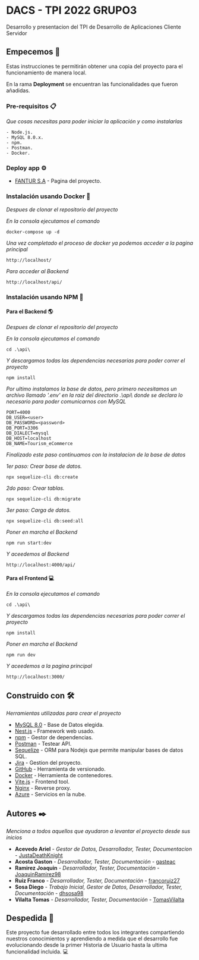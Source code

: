 # DACS - TPI 2022 GRUPO3

Desarrollo y presentacion del TPI de Desarrollo de Aplicaciones Cliente Servidor

## Empecemos 🚀

Estas instrucciones te permitirán obtener una copia del proyecto para el funcionamiento de manera local.

En la rama **Deployment** se encuentran las funcionalidades que fueron añadidas.

### Pre-requisitos 📋

_Que cosas necesitas para poder iniciar la aplicación y como instalarlas_

```
- Node.js.
- MySQL 8.0.x.
- npm.
- Postman.
- Docker.
```
### Deploy app ⚙️
- [FANTUR S.A](https://fantur-ecommerce.azurewebsites.net/) - Pagina del proyecto.

### Instalación usando Docker 🐳

_Despues de clonar el repositorio del proyecto_

_En la consola ejecutamos el comando_

```
docker-compose up -d
```

_Una vez completado el proceso de docker ya podemos acceder a la pagina principal_

```
http://localhost/
```

_Para acceder al Backend_

```
http://localhost/api/
```
### Instalación usando NPM 🔧

#### Para el Backend 🌎

_Despues de clonar el repositorio del proyecto_

_En la consola ejecutamos el comando_

```
cd .\api\
```

_Y descargamos todas las dependencias necesarias para poder correr el proyecto_

```
npm install
```

_Por ultimo instalamos la base de datos, pero primero necesitamos un archivo llamado '.env' en la raiz del directorio .\api\ donde se declara lo necesario para poder comunicarnos con MySQL_

```
PORT=4000
DB_USER=<user>
DB_PASSWORD=<password>
DB_PORT=3306
DB_DIALECT=mysql
DB_HOST=localhost
DB_NAME=Tourism_eCommerce
```

_Finalizado este paso continuamos con la instalacion de la base de datos_

_1er paso: Crear base de datos._

```
npx sequelize-cli db:create
```

_2do paso: Crear tablas._

```
npx sequelize-cli db:migrate
```

_3er paso: Carga de datos._

```
npx sequelize-cli db:seed:all
```

_Poner en marcha el Backend_

```
npm run start:dev
```
_Y aceedemos al Backend_

```
http://localhost:4000/api/
```

#### Para el Frontend 💻

_En la consola ejecutamos el comando_

```
cd .\api\
```

_Y descargamos todas las dependencias necesarias para poder correr el proyecto_

```
npm install
```

_Poner en marcha el Backend_

```
npm run dev
```

_Y aceedemos a la pagina principal_

```
http://localhost:3000/
```
## Construido con 🛠️

_Herramientas utilizadas para crear el proyecto_

- [MySQL 8.0](https://dev.mysql.com/downloads/installer/) - Base de Datos elegida.
- [Nest.js](https://nestjs.com/) - Framework web usado.
- [npm](https://www.npmjs.com/) - Gestor de dependencias.
- [Postman](https://www.postman.com/downloads/) - Testear API.
- [Sequelize](https://sequelize.org/) - ORM para Nodejs que permite manipular bases de datos SQL.
- [Jira](https://www.atlassian.com/software/jira?bundle=jira-software&edition=free) - Gestion del proyecto.
- [GitHub](https://github.com/) - Herramienta de versionado.
- [Docker](https://www.docker.com/) - Herramienta de contenedores.
- [Vite.js](https://vitejs.dev/) - Frontend tool.
- [Nginx](https://www.nginx.com/) - Reverse proxy.
- [Azure](https://azure.microsoft.com/) - Servicios en la nube.

## Autores ✒️

_Menciona a todos aquellos que ayudaron a levantar el proyecto desde sus inicios_

- **Acevedo Ariel** - _Gestor de Datos, Desarrollador, Tester, Documentacion_ - [JustaDeathKnight](https://github.com/JustaDeathKnight)
- **Acosta Gaston** - _Desarrollador, Tester, Documentación_ - [gasteac](https://github.com/gasteac)
- **Ramirez Joaquin** - _Desarrollador, Tester, Documentación_ - [JoaquinRamirez98](https://github.com/JoaquinRamirez98)
- **Ruiz Franco** - _Desarrollador, Tester, Documentación_ - [francoruiz27](https://github.com/francoruiz27)
- **Sosa Diego** - _Trabajo Inicial, Gestor de Datos, Desarrollador, Tester, Documentación_ - [dhsosa98](https://github.com/dhsosa98)
- **Vilalta Tomas** - _Desarrollador, Tester, Documentación_ - [TomasVilalta](https://github.com/TomasVilalta)

## Despedida 🐺

Este proyecto fue desarrollado entre todos los integrantes compartiendo nuestros conocimientos y aprendiendo a medida que el desarrollo fue evolucionando desde la primer Historia de Usuario hasta la ultima funcionalidad incluida. 💻
